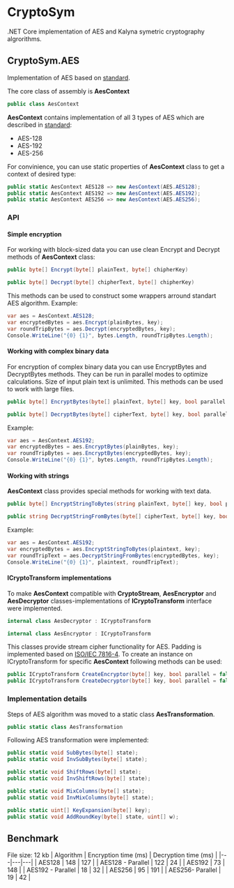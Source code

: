 # CryptoSym
.NET Core implementation of AES and Kalyna symetric cryptography algrorithms.

## CryptoSym.AES

Implementation of AES based on [standard](https://nvlpubs.nist.gov/nistpubs/FIPS/NIST.FIPS.197.pdf).

The core class of assembly is **AesContext**
```c#
public class AesContext
```
**AesContext** contains implementation of all 3 types of AES which are described in [standard](https://nvlpubs.nist.gov/nistpubs/FIPS/NIST.FIPS.197.pdf):
- AES-128
- AES-192
- AES-256

For convinience, you can use static properties of **AesContext** class to get a context of desired type:
```c#
public static AesContext AES128 => new AesContext(AES.AES128);
public static AesContext AES192 => new AesContext(AES.AES192);
public static AesContext AES256 => new AesContext(AES.AES256);
```

### API
#### Simple encryption
For working with block-sized data you can use clean Encrypt and Decrypt methods of **AesContext** class:
```c#
public byte[] Encrypt(byte[] plainText, byte[] chipherKey)
```
```c#
public byte[] Decrypt(byte[] chipherText, byte[] chipherKey)
```
This methods can be used to construct some wrappers arround standart AES algorithm.
Example:
```c#
var aes = AesContext.AES128;
var encryptedBytes = aes.Encrypt(plainBytes, key);
var roundTripBytes = aes.Decrypt(encryptedBytes, key);
Console.WriteLine("{0} {1}", bytes.Length, roundTripBytes.Length);
```
#### Working with complex binary data
For encryption of complex binary data you can use EncryptBytes and DecryptBytes methods. They can be run in parallel modes to optimize calculations. Size of input plain text is unlimited. This methods can be used to work with large files.
```c#
public byte[] EncryptBytes(byte[] plainText, byte[] key, bool parallel = false)
```
```c#
public byte[] DecryptBytes(byte[] cipherText, byte[] key, bool parallel = false)
```
Example:
```c#
var aes = AesContext.AES192;
var encryptedBytes = aes.EncryptBytes(plainBytes, key);
var roundTripBytes = aes.EncryptBytes(encryptedBytes, key);
Console.WriteLine("{0} {1}", bytes.Length, roundTripBytes.Length);
```
#### Working with strings
**AesContext** class provides special methods for working with text data. 
```c#
public byte[] EncryptStringToBytes(string plainText, byte[] key, bool parallel = false)
```
```c#
public string DecryptStringFromBytes(byte[] cipherText, byte[] key, bool parallel = false)
```
Example:
```c#
var aes = AesContext.AES192;
var encryptedBytes = aes.EncryptStringToBytes(plaintext, key);
var roundTripText = aes.DecryptStringFromBytes(encryptedBytes, key);
Console.WriteLine("{0} {1}", plaintext, roundTripText);
```
#### ICryptoTransform implementations
To make **AesContext** compatible with **CryptoStream**, **AesEncryptor** and **AesDecryptor** classes-implementations of **ICryptoTransform** interface were implemented.
```c#
internal class AesDecryptor : ICryptoTransform
```
```c#
internal class AesEncryptor : ICryptoTransform
```
This classes provide stream cipher functionality for AES. Padding is implemented based on [ISO/IEC 7816-4](https://en.wikipedia.org/wiki/Padding_(cryptography)).
To create an instance on ICryptoTransform for specific **AesContext** following methods can be used:
```c#
public ICryptoTransform CreateEncryptor(byte[] key, bool parallel = false) => new AesEncryptor(key, this, parallel);
public ICryptoTransform CreateDecryptor(byte[] key, bool parallel = false) => new AesDecryptor(key, this, parallel);
```
### Implementation details
Steps of AES algorithm was moved to a static class **AesTransformation**.
```c#
public static class AesTransformation
```
Following AES transformation were implemented:
```c#
public static void SubBytes(byte[] state);
public static void InvSubBytes(byte[] state);

public static void ShiftRows(byte[] state);
public static void InvShiftRows(byte[] state);

public static void MixColumns(byte[] state);
public static void InvMixColumns(byte[] state);

public static uint[] KeyExpansion(byte[] key);
public static void AddRoundKey(byte[] state, uint[] w);
```
## Benchmark
File size: 12 kb
| Algorithm	| Encryption time (ms) | Decryption time (ms) |
|---|---|---|
| AES128 | 148 | 127 |
| AES128 - Parallel | 122	| 24 |
| AES192 | 73	| 148 |
| AES192 - Parallel | 18 | 32 |
| AES256 | 95 | 191 |
| AES256- Parallel | 19 | 42 |







